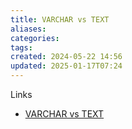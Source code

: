 ```yaml
---
title: VARCHAR vs TEXT
aliases: 
categories: 
tags: 
created: 2024-05-22 14:56
updated: 2025-01-17T07:24
---
```


Links
- [VARCHAR vs TEXT](https://medium.com/daangn/varchar-vs-text-230a718a22a1)
